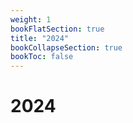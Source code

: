 ```yaml
---
weight: 1
bookFlatSection: true
title: "2024"
bookCollapseSection: true
bookToc: false
---
```

# 2024